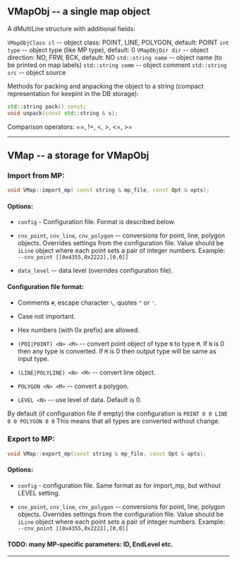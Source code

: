 ## VMapObj -- a single map object

A dMultiLine structure with additional fields:

`VMapObjClass cl` -- object class: POINT, LINE, POLYGON, default: POINT
`int type` -- object type (like MP type), default: 0
`VMapObjDir dir` -- object direction: NO, FRW, BCK, default: NO
`std::string name` -- object name (to be printed on map labels)
`std::string comm` -- object comment
`std::string src` -- object source

Methods for packing and anpacking the object to a string (compact representation
for keepint in the DB storage):

```c++
std::string pack() const;
void unpack(const std::string & s);
```

Comparison operators: ==, !=, <, >, <=, >=

--------

## VMap -- a storage for VMapObj


### Import from MP:
```c++
void VMap::import_mp( const string & mp_file, const Opt & opts);
```
#### Options:

- `config` - Configuration file. Format is described below.

- `cnv_point`, `cnv_line`, `cnv_polygon` -- conversions for point, line,
  polygon objects. Overrides settings from the configuration file.
  Value should be `iLine` object where each point sets a pair of
  integer numbers. Example: `--cnv_point [[0x4355,0x2222],[0,0]]`

- `data_level` -- data level (overrides configuration file).

#### Configuration file format:

- Comments `#`, escape character `\`, quotes `"` or `'`.
- Case not important.
- Hex numbers (with 0x prefix) are allowed.

- `(POI|POINT) <N> <M>` -- convert point object of type `N`
  to type `M`. If `N` is 0 then any type is converted.
  If `M` is 0 then output type will be same as input type.

- `(LINE|POLYLINE) <N> <M>` -- convert line object.

- `POLYGON <N> <M>` -- convert a polygon.

- `LEVEL <N>` -- use level <N> of data. Default is 0.

By default (if configuration file if empty) the configuration is
``
POINT 0 0
LINE 0 0
POLYGON 0 0
``
This means that all types are converted without change.


### Export to MP:
```c++
void VMap::export_mp(const string & mp_file, const Opt & opts);

```

#### Options:

- `config` - configuration file. Same format as for import_mp, but without
             LEVEL setting.

- `cnv_point`, `cnv_line`, `cnv_polygon` -- conversions for point, line,
  polygon objects. Overrides settings from the configuration file.
  Value should be `iLine` object where each point sets a pair of
  integer numbers. Example: `--cnv_point [[0x4355,0x2222],[0,0]]`

#### TODO: many MP-specific parameters: ID, EndLevel etc.

--------

